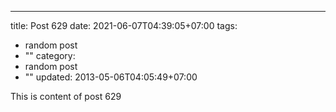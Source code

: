 ---
title: Post 629
date: 2021-06-07T04:39:05+07:00
tags:
  - random post
  - ""
category:
  - random post
  - ""
updated: 2013-05-06T04:05:49+07:00

This is content of post 629